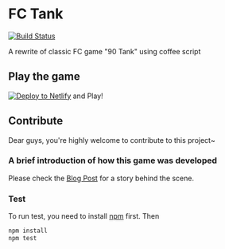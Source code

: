 # FC Tank

[![Build Status](https://travis-ci.org/bencao/fc_tank.png?branch=master)](https://travis-ci.org/bencao/fc_tank)

A rewrite of classic FC game "90 Tank" using coffee script

## Play the game

[![Deploy to Netlify](https://www.netlify.com/img/deploy/button.svg)](https://app.netlify.com/start/deploy?repository=https://github.com/bencao/fc_tank) and Play!

## Contribute

Dear guys, you're highly welcome to contribute to this project~

### A brief introduction of how this game was developed

Please check the [Blog Post](https://medium.com/@benb88/game-develop-in-html5-canvas-and-coffeescript-b68f7e5c0e86) for a story behind the scene.

### Test

To run test, you need to install [npm](https://npmjs.org/) first. Then

```bash
npm install
npm test
```
